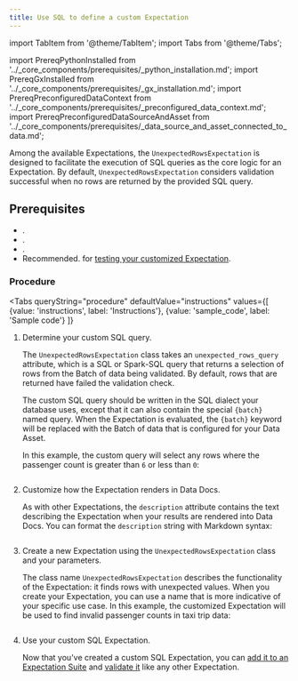 ```yaml
---
title: Use SQL to define a custom Expectation
---
```

import TabItem from '@theme/TabItem';
import Tabs from '@theme/Tabs';

import PrereqPythonInstalled from '../_core_components/prerequisites/_python_installation.md';
import PrereqGxInstalled from '../_core_components/prerequisites/_gx_installation.md';
import PrereqPreconfiguredDataContext from '../_core_components/prerequisites/_preconfigured_data_context.md';
import PrereqPreconfiguredDataSourceAndAsset from '../_core_components/prerequisites/_data_source_and_asset_connected_to_data.md';

Among the available Expectations, the `UnexpectedRowsExpectation` is designed to facilitate the execution of SQL queries as the core logic for an Expectation.  By default, `UnexpectedRowsExpectation` considers validation successful when no rows are returned by the provided SQL query.

<!-- TODO: Do we want to discuss custom `_validate(...)` logic here, or should that be held for a future topic on building custom Expectation classes from scratch? -->

<!-- Additionally, the `UnexpectedRowsExpectation`'s use of SQL or Spark-SQL queries makes it uniquely suitable for customized validation logic.  Although the default behavior of an `UnexpectedRowsExpectation` is to treat returned rows as having failed validation, you can override this default by providing a custom `_validate(...)` method for your customized subclass of `UnexpectedRowsExpectation`. -->

## Prerequisites

- <PrereqPythonInstalled/>.
- <PrereqGxInstalled/>.
- <PrereqPreconfiguredDataContext/>.
- Recommended. <PrereqPreconfiguredDataSourceAndAsset/> for [testing your customized Expectation](/core/define_expectations/test_an_expectation.md).

### Procedure

<Tabs 
   queryString="procedure"
   defaultValue="instructions"
   values={[
      {value: 'instructions', label: 'Instructions'},
      {value: 'sample_code', label: 'Sample code'}
   ]}
>

<TabItem value="instructions" label="Instructions">

1. Determine your custom SQL query.

   The `UnexpectedRowsExpectation` class takes an `unexpected_rows_query` attribute, which is a SQL or Spark-SQL query that returns a selection of rows from the Batch of data being validated. By default, rows that are returned have failed the validation check.

   The custom SQL query should be written in the SQL dialect your database uses, except that it can also contain the special `{batch}` named query.  When the Expectation is evaluated, the `{batch}` keyword will be replaced with the Batch of data that is configured for your Data Asset.

   In this example, the custom query will select any rows where the passenger count is greater than `6` or less than `0`:

   ```python title="Python" name="docs/docusaurus/docs/core/customize_expectations/_examples/use_sql_to_define_a_custom_expectation.py - define query"
   ```

2. Customize how the Expectation renders in Data Docs.

   As with other Expectations, the `description` attribute contains the text describing the Expectation when your results are rendered into Data Docs. You can format the `description` string with Markdown syntax:

   ```python title="Python" name="docs/docusaurus/docs/core/customize_expectations/_examples/use_sql_to_define_a_custom_expectation.py - define description"
   ```

3. Create a new Expectation using the `UnexpectedRowsExpectation` class and your parameters.
  
   The class name `UnexpectedRowsExpectation` describes the functionality of the Expectation: it finds rows with unexpected values.  When you create your Expectation, you can use a name that is more indicative of your specific use case.  In this example, the customized Expectation will be used to find invalid passenger counts in taxi trip data:

   ```python title="Python" name="docs/docusaurus/docs/core/customize_expectations/_examples/use_sql_to_define_a_custom_expectation.py - create Expectation"
   ```

4. Use your custom SQL Expectation.

   Now that you've created a custom SQL Expectation, you can [add it to an Expectation Suite](/core/define_expectations/organize_expectation_suites.md) and [validate it](/docs/core/run_validations/run_a_validation_definition.md) like any other Expectation.

</TabItem>

<TabItem value="sample_code" label="Sample code">

```python title="Python" name="docs/docusaurus/docs/core/customize_expectations/_examples/use_sql_to_define_a_custom_expectation.py - full code example"
```

</TabItem>

</Tabs>